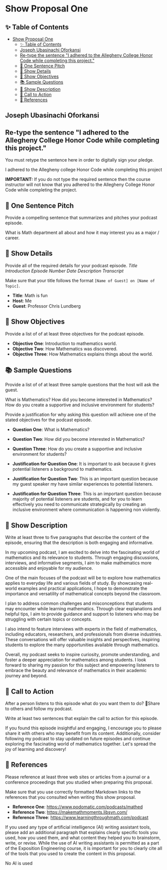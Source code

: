 # Show Proposal One

## ✨ Table of Contents

<!---toc start-->

- [Show Proposal One](#show-proposal-one)
  - [✨ Table of Contents](#-table-of-contents)
  - [Joseph Ubasinachi Oforkansi](#joseph-ubasinachi-oforkansi)
  - [Re-type the sentence "I adhered to the Allegheny College Honor Code while completing this project."](#re-type-the-sentence-i-adhered-to-the-allegheny-college-honor-code-while-completing-this-project)
  - [🏁 One Sentence Pitch](#-one-sentence-pitch)
  - [🔬 Show Details](#-show-details)
  - [📝 Show Objectives](#-show-objectives)
  - [📚 Sample Questions](#-sample-questions)
  - [🎉 Show Description](#-show-description)
  - [📢 Call to Action](#-call-to-action)
  - [🦜 References](#-references)

<!---toc end-->

## Joseph Ubasinachi Oforkansi

## Re-type the sentence "I adhered to the Allegheny College Honor Code while completing this project."

You must retype the sentence here in order to digitally sign your pledge.

I adhered to the Allegheny college Honor Code while completing this project


**IMPORTANT:** If you do not type the required sentence then the course
instructor will not know that you adhered to the Allegheny College Honor Code
while completing the project.

## 🏁 One Sentence Pitch

Provide a compelling sentence that summarizes and pitches your podcast
episode.

What is Math department all about and how it may interest you as a major / career.

## 🔬 Show Details

Provide all of the required details for your podcast episode.
*Title*
*Introduction*
*Episode Number*
*Date*
*Description*
*Transcript*

Make sure that your title follows the format `[Name of Guest] on [Name of
Topic]`.

- **Title**: Math is fun
- **Host**: Me
- **Guest**: Professor Chris Lundberg

## 📝 Show Objectives
Provide a list of of at least three objectives for the podcast episode.

- **Objective One**: Introduction to mathematics world.
- **Objective Two**: How Mathematics was discovered.
- **Objective Three**: How Mathematics explains things about the world.

## 📚 Sample Questions

Provide a list of of at least three sample questions that the host will
ask the guest.

What is Mathematics?
How did you become interested in Mathematics?
How do you create a supportive and inclusive environment for students?

Provide a justification for why asking this question will achieve one of
the stated objectives for the podcast episode.

- **Question One**: What is Mathematics?
- **Question Two**: How did you become interested in Mathematics?
- **Question Three**: How do you create a supportive and inclusive environment for students?

- **Justification for Question One**: It is important to ask because it gives potential listeners a background to mathematics.
- **Justification for Question Two**: This is an important question because my guest speaker my have similar experiences to potential   listeners.
- **Justification for Question Three**: This is an important question because majority of potential listeners are students, and for you to learn effectively you need to communicate strategically by creating an inclusive environment where communication is happening non violently.

## 🎉 Show Description

Write at least three to five paragraphs that describe the content of the
episode, ensuring that the description is both engaging and informative.

In my upcoming podcast, I am excited to delve into the fascinating world of mathematics and its relevance to students. Through engaging discussions, interviews, and informative segments, I aim to make mathematics more accessible and enjoyable for my audience.

One of the main focuses of the podcast will be to explore how mathematics applies to everyday life and various fields of study. By showcasing real-world examples and practical applications, I hope to demonstrate the importance and versatility of mathematical concepts beyond the classroom.

I plan to address common challenges and misconceptions that students may encounter while learning mathematics. Through clear explanations and helpful tips, I aim to provide guidance and support to listeners who may be struggling with certain topics or concepts.

I also intend to feature interviews with experts in the field of mathematics, including educators, researchers, and professionals from diverse industries. These conversations will offer valuable insights and perspectives, inspiring students to explore the many opportunities available through mathematics.

Overall, my podcast seeks to inspire curiosity, promote understanding, and foster a deeper appreciation for mathematics among students. I look forward to sharing my passion for this subject and empowering listeners to embrace the beauty and relevance of mathematics in their academic journey and beyond.

## 📢 Call to Action

After a person listens to this episode what do you want them to do?
 🤝Share to others and follow my podcast.

Write at least two sentences that explain the call to action for this episode.

 If you found this episode insightful and engaging, I encourage you to please share it with others who may benefit from its content. Additionally, consider following my podcast to stay updated on future episodes and continue exploring the fascinating world of mathematics together. Let's spread the joy of learning and discovery!

## 🦜 References

Please reference at least three web sites or articles from a journal or a
conference proceedings that you studied when preparing this proposal.

Make sure that you use correctly formatted Markdown links to the
references that you consulted when writing this show proposal.

- **Reference One**: https://www.podomatic.com/podcasts/mathed
- **Reference Two**: https://makemathmoments.libsyn.com/
- **Reference Three**: https://www.learningthroughmath.com/podcast

If you used any type of artificial intelligence (AI) writing assistant
tools, please add an additional paragraph that explains clearly specific tools
you used, how you used them, and what content they helped you to brainstorm,
write, or revise. While the use of AI writing assistants is permitted as a part
of the Exposition Engineering course, it is important for you to clearly cite
all of the tools that you used to create the content in this proposal.

No AI is used
